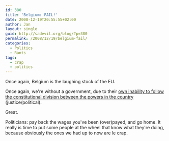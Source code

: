 ```yaml
---
id: 380
title: 'Belgium: FAIL!'
date: 2008-12-19T20:55:55+02:00
author: Jan
layout: single
guid: http://sadevil.org/blog/?p=380
permalink: /2008/12/19/belgium-fail/
categories:
  - Politics
  - Rants
tags:
  - crap
  - politics
---
```

Once again, Belgium is the laughing stock of the EU.

Once again, we're without a government, due to their [own inability to follow the constitutional division between the powers in the country](http://edition.cnn.com/2008/WORLD/europe/12/19/belgium.government.resignation/index.html#cnnSTCText) (justice/political).

Great.

Politicians: pay back the wages you've been (over)payed, and go home. It really is time to put some people at the wheel that know what they're doing, because obviously the ones we had up to now are le crap.